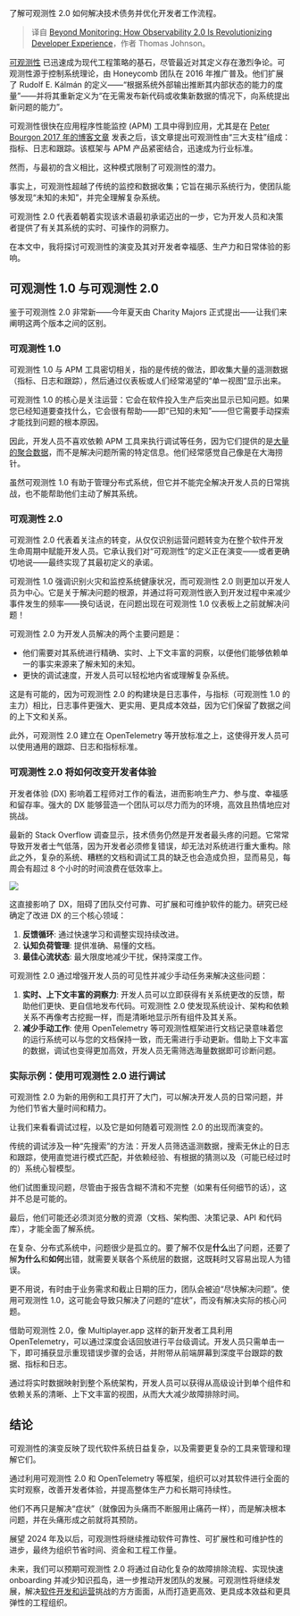 
<!--
title: 超越监控：可观测性 2.0 如何彻底改变开发者体验
cover: https://cdn.thenewstack.io/media/2024/10/d609c80d-james-harrison-vpoexr5wmr4-unsplash-scaled.jpg
-->

了解可观测性 2.0 如何解决技术债务并优化开发者工作流程。

> 译自 [Beyond Monitoring: How Observability 2.0 Is Revolutionizing Developer Experience](https://thenewstack.io/beyond-monitoring-how-observability-2-0-is-revolutionizing-developer-experience/)，作者 Thomas Johnson。

[可观测性](https://thenewstack.io/observability/) 已迅速成为现代工程策略的基石，尽管最近对其定义存在激烈争论。可观测性源于控制系统理论，由 Honeycomb 团队在 2016 年推广普及。他们扩展了 Rudolf E. Kálmán 的定义——“根据系统外部输出推断其内部状态的能力的度量”——并将其重新定义为“在无需发布新代码或收集新数据的情况下，向系统提出新问题的能力”。

可观测性很快在应用程序性能监控 (APM) 工具中得到应用，尤其是在 [Peter Bourgon 2017 年的博客文章](https://peter.bourgon.org/blog/2017/02/21/metrics-tracing-and-logging.html) 发表之后，该文章提出可观测性由“三大支柱”组成：指标、日志和跟踪。该框架与 APM 产品紧密结合，迅速成为行业标准。

然而，与最初的含义相比，这种模式限制了可观测性的潜力。

事实上，可观测性超越了传统的监控和数据收集；它旨在揭示系统行为，使团队能够发现“未知的未知”，并完全理解复杂系统。

可观测性 2.0 代表着朝着实现该术语最初承诺迈出的一步，它为开发人员和决策者提供了有关其系统的实时、可操作的洞察力。

在本文中，我将探讨可观测性的演变及其对开发者幸福感、生产力和日常体验的影响。

## 可观测性 1.0 与可观测性 2.0

鉴于可观测性 2.0 非常新——今年夏天由 Charity Majors 正式提出——让我们来阐明这两个版本之间的区别。

### 可观测性 1.0

可观测性 1.0 与 APM 工具密切相关，指的是传统的做法，即收集大量的遥测数据（指标、日志和跟踪），然后通过仪表板或人们经常渴望的“单一视图”显示出来。

可观测性 1.0 的核心是关注运营：它会在软件投入生产后突出显示已知问题。如果您已经知道要查找什么，它会很有帮助——即“已知的未知”——但它需要手动探索才能找到问题的根本原因。

因此，开发人员不喜欢依赖 APM 工具来执行调试等任务，因为它们提供的是[大量的聚合数据](https://thenewstack.io/the-rise-of-community-driven-data-analysis-in-the-age-of-ai/)，而不是解决问题所需的特定信息。他们经常感觉自己像是在大海捞针。

虽然可观测性 1.0 有助于管理分布式系统，但它并不能完全解决开发人员的日常挑战，也不能帮助他们主动了解其系统。

### 可观测性 2.0

可观测性 2.0 代表着关注点的转变，从仅仅识别运营问题转变为在整个软件开发生命周期中赋能开发人员。它承认我们对“可观测性”的定义正在演变——或者更确切地说——最终实现了其最初定义的承诺。

可观测性 1.0 强调识别火灾和监控系统健康状况，而可观测性 2.0 则更加以开发人员为中心。它是关于解决问题的根源，并通过将可观测性嵌入到开发过程中来减少事件发生的频率——换句话说，在问题出现在可观测性 1.0 仪表板上之前就解决问题！

可观测性 2.0 为开发人员解决的两个主要问题是：

- 他们需要对其系统进行精确、实时、上下文丰富的洞察，以便他们能够依赖单一的事实来源来了解未知的未知。
- 更快的调试速度，开发人员可以轻松地内省或理解复杂系统。

这是有可能的，因为可观测性 2.0 的构建块是日志事件，与指标（可观测性 1.0 的主力）相比，日志事件更强大、更实用、更具成本效益，因为它们保留了数据之间的上下文和关系。

此外，可观测性 2.0 建立在 OpenTelemetry 等开放标准之上，这使得开发人员可以使用通用的跟踪、日志和指标标准。

### 可观测性 2.0 将如何改变开发者体验

开发者体验 (DX) 影响着工程师对工作的看法，进而影响生产力、参与度、幸福感和留存率。强大的 DX 能够营造一个团队可以尽力而为的环境，高效且热情地应对挑战。

最新的 Stack Overflow 调查显示，技术债务仍然是开发者最头疼的问题。它常常导致开发者士气低落，因为开发者必须修复错误，却无法对系统进行重大重构。除此之外，复杂的系统、糟糕的文档和调试工具的缺乏也会造成负担，显而易见，每周会有超过 8 个小时的时间浪费在低效率上。

![](https://cdn.thenewstack.io/media/2024/10/2968b844-screenshot-2024-10-21-at-11.11.18%E2%80%AFam-1024x702.png)

这直接影响了 DX，阻碍了团队交付可靠、可扩展和可维护软件的能力。研究已经确定了改进 DX 的三个核心领域：

1. **反馈循环**: 通过快速学习和调整实现持续改进。
2. **认知负荷管理**: 提供准确、易懂的文档。
3. **最佳心流状态**: 最大限度地减少干扰，保持深度工作。

可观测性 2.0 通过增强开发人员的可见性并减少手动任务来解决这些问题：

1. **实时、上下文丰富的洞察力**: 开发人员可以立即获得有关系统更改的反馈，帮助他们更快、更自信地发布代码。可观测性 2.0 使发现系统设计、架构和依赖关系不再像考古挖掘一样，而是清晰地显示所有组件及其关系。
2. **减少手动工作**: 使用 OpenTelemetry 等可观测性框架进行文档记录意味着您的运行系统可以与您的文档保持一致，而无需进行手动更新。借助上下文丰富的数据，调试也变得更加高效，开发人员无需筛选海量数据即可诊断问题。

### 实际示例：使用可观测性 2.0 进行调试

可观测性 2.0 为新的用例和工具打开了大门，可以解决开发人员的日常问题，并为他们节省大量时间和精力。

让我们来看看调试过程，以及它是如何随着可观测性 2.0 的出现而演变的。

传统的调试涉及一种“先搜索”的方法：开发人员筛选遥测数据，搜索无休止的日志和跟踪，使用直觉进行模式匹配，并依赖经验、有根据的猜测以及（可能已经过时的）系统心智模型。

他们试图重现问题，尽管由于报告含糊不清和不完整（如果有任何细节的话），这并不总是可能的。

最后，他们可能还必须浏览分散的资源（文档、架构图、决策记录、API 和代码库），才能全面了解系统。

在复杂、分布式系统中，问题很少是孤立的。要了解不仅是**什么**出了问题，还要了解**为什么**和**如何**出错，就需要关联各个系统层的数据，这既耗时又容易出现人为错误。

更不用说，有时由于业务需求和截止日期的压力，团队会被迫“尽快解决问题”。使用可观测性 1.0，这可能会导致只解决了问题的“症状”，而没有解决实际的核心问题。

借助可观测性 2.0，像 Multiplayer.app 这样的新开发者工具利用 OpenTelemetry，可以通过深度会话回放进行平台级调试。开发人员只需单击一下，即可捕获显示重现错误步骤的会话，并附带从前端屏幕到深度平台跟踪的数据、指标和日志。

通过将实时数据映射到整个系统架构，开发人员可以获得从高级设计到单个组件和依赖关系的清晰、上下文丰富的视图，从而大大减少故障排除时间。

## 结论

可观测性的演变反映了现代软件系统日益复杂，以及需要更复杂的工具来管理和理解它们。

通过利用可观测性 2.0 和 OpenTelemetry 等框架，组织可以对其软件进行全面的实时观察，改善开发者体验，并提高整体生产力和长期可持续性。

他们不再只是解决“症状”（就像因为头痛而不断服用止痛药一样），而是解决根本问题，并在头痛形成之前就将其预防。

展望 2024 年及以后，可观测性将继续推动软件可靠性、可扩展性和可维护性的进步，最终为组织节省时间、资金和工程工作量。

未来，我们可以预期可观测性 2.0 将通过自动化复杂的故障排除流程、实现快速 onboarding 并减少知识孤岛，进一步推动开发团队的发展。可观测性将继续发展，解决[软件开发和运营](https://thenewstack.io/software-composition-analysis-and-sboms-a-united-defense/)挑战的方方面面，从而打造更高效、更具成本效益和更具弹性的工程组织。
